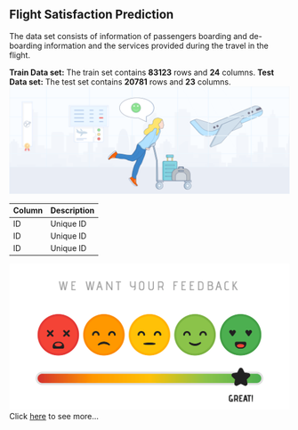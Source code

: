 ## Flight Satisfaction Prediction
The data set consists of information of passengers boarding and de-boarding information and the services provided during the travel in the flight.

**Train Data set:**
	The train set contains **83123** rows and **24** columns.
**Test Data set:**
	The test set contains **20781** rows and **23** columns.
![enter image description here](https://raw.githubusercontent.com/AAAChaubey/Flight_Satisfaction_Prediction/main/Airline%20satisfaction%20Image1.png)

|Column  |Description  |
|--|--|
|ID  |Unique ID  |
|ID  |Unique ID  |
|ID  |Unique ID  |
![enter image description here](https://raw.githubusercontent.com/AAAChaubey/Flight_Satisfaction_Prediction/main/Image2.png)Click [here](https://github.com/AAAChaubey/Flight_Satisfaction_Prediction/blob/main/Data%20Dictionary.docx) to see more...
